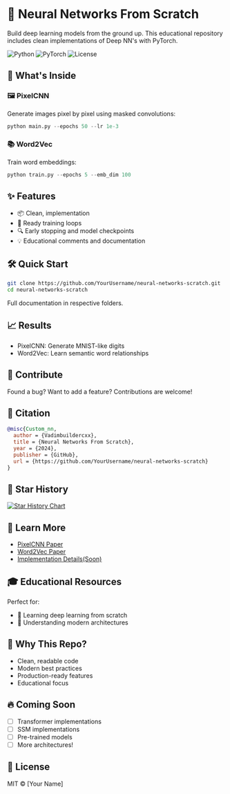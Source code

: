 # 🧠 Neural Networks From Scratch

Build deep learning models from the ground up. This educational repository includes clean implementations of Deep NN's with PyTorch.

![Python](https://img.shields.io/badge/Python-3.7+-blue.svg)
![PyTorch](https://img.shields.io/badge/PyTorch-2.0+-orange.svg)
![License](https://img.shields.io/badge/license-MIT-green.svg)

## 🎯 What's Inside

### 🖼️ PixelCNN
Generate images pixel by pixel using masked convolutions:
```python
python main.py --epochs 50 --lr 1e-3
```

### 📚 Word2Vec
Train word embeddings:
```python
python train.py --epochs 5 --emb_dim 100
```

## ✨ Features

- 📦 Clean, implementation
- 🚀 Ready training loops
- 🔍 Early stopping and model checkpoints
- 💡 Educational comments and documentation

## 🛠️ Quick Start

```bash
git clone https://github.com/YourUsername/neural-networks-scratch.git
cd neural-networks-scratch
```

Full documentation in respective folders.

## 📈 Results

- PixelCNN: Generate MNIST-like digits
- Word2Vec: Learn semantic word relationships

## 🤝 Contribute

Found a bug? Want to add a feature? Contributions are welcome!

## 📝 Citation

```bibtex
@misc{Custom_nn,
  author = {Vadimbuildercxx},
  title = {Neural Networks From Scratch},
  year = {2024},
  publisher = {GitHub},
  url = {https://github.com/YourUsername/neural-networks-scratch}
}
```

## 🌟 Star History

[![Star History Chart](https://api.star-history.com/svg?repos=Vadimbuildercxx/Custom_nn&type=Date)](https://star-history.com/#Vadimbuildercxx/Custom_nn&Date)

## 📖 Learn More

- [PixelCNN Paper](https://arxiv.org/abs/1601.06759)
- [Word2Vec Paper](https://arxiv.org/abs/1301.3781)
- [Implementation Details(Soon)](./docs/IMPLEMENTATION.md)

## 🎓 Educational Resources

Perfect for:
- 🎯 Learning deep learning from scratch
- 🔬 Understanding modern architectures

## 💫 Why This Repo?

- Clean, readable code
- Modern best practices
- Production-ready features
- Educational focus

## 🔥 Coming Soon

- [ ] Transformer implementations
- [ ] SSM implementations
- [ ] Pre-trained models
- [ ] More architectures!

## 📜 License

MIT © [Your Name]
